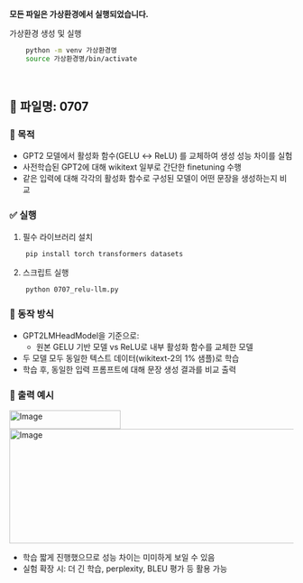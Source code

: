 **모든 파일은 가상환경에서 실행되었습니다.**

가상환경 생성 및 실행
```bash
    python -m venv 가상환경명
    source 가상환경명/bin/activate  
```
<br>

## 📄 파일명: 0707

### 📌 목적
- GPT2 모델에서 활성화 함수(GELU ↔ ReLU) 를 교체하여 생성 성능 차이를 실험
- 사전학습된 GPT2에 대해 wikitext 일부로 간단한 finetuning 수행
- 같은 입력에 대해 각각의 활성화 함수로 구성된 모델이 어떤 문장을 생성하는지 비교



### ✅ 실행
1. 필수 라이브러리 설치
```bash
    pip install torch transformers datasets
```

2. 스크립트 실행
```bash
    python 0707_relu-llm.py
```

### 🔗 동작 방식
- GPT2LMHeadModel을 기준으로:
    - 원본 GELU 기반 모델 vs ReLU로 내부 활성화 함수를 교체한 모델
- 두 모델 모두 동일한 텍스트 데이터(wikitext-2의 1% 샘플)로 학습
- 학습 후, 동일한 입력 프롬프트에 대해 문장 생성 결과를 비교 출력

### 🔗 출력 예시
<img width="197" height="33" alt="Image" src="https://github.com/user-attachments/assets/486d8702-06e3-45ec-9ad4-cdcfb946cf03" />
<img width="552" height="203" alt="Image" src="https://github.com/user-attachments/assets/d54717ca-2d2f-4b3b-ad61-aa5f79013b3f" />

- 학습 짧게 진행했으므로 성능 차이는 미미하게 보일 수 있음
- 실험 확장 시: 더 긴 학습, perplexity, BLEU 평가 등 활용 가능


<br>
